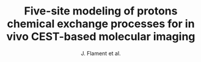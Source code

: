 ---
cat: ciel
subcat: midas
bestof: false
author: J. Flament et al.
title: Five-site modeling of protons chemical exchange processes for in vivo CEST-based molecular imaging
year: 2009
type: misc
---
